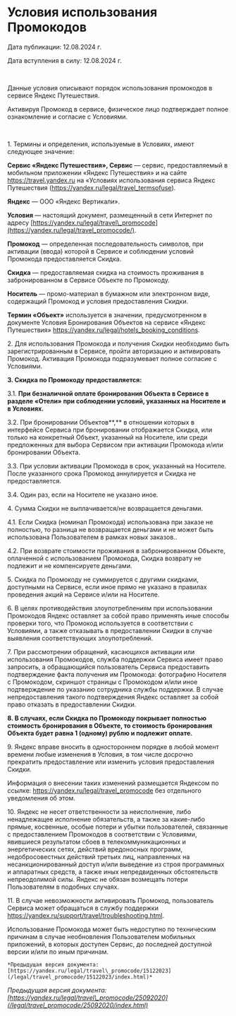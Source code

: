  Условия использования Промокодов
================================

   Дата публикации: 12\.08\.2024 г.

 Дата вступления в силу: 12\.08\.2024 г.

  

 Данные условия описывают порядок использования промокодов в сервисе Яндекс Путешествия.

 Активируя Промокод в cервисе, физическое лицо подтверждает полное ознакомление и согласие с Условиями.

  

 1\. Термины и определения, используемые в Условиях, имеют следующее значение: 

 **Сервис «Яндекс Путешествия», Сервис** — сервис, предоставляемый в мобильном приложении «Яндекс Путешествия» и на сайте <https://travel.yandex.ru> на «Условиях использования сервиса Яндекc Путешествия (<https://yandex.ru/legal/travel_termsofuse>).

 **Яндекс** — ООО «Яндекс Вертикали».

 **Условия** — настоящий документ, размещенный в сети Интернет по адресу [https://yandex.ru/legal/travel\_promocode](https://yandex.ru/legal/travel_promocode/). 

 **Промокод** — определенная последовательность символов, при активации (ввода) которой в Сервисе и соблюдении условий Промокода предоставляется Скидка. 

 **Скидка** — предоставляемая скидка на стоимость проживания в забронированном в Сервисе Объекте по Промокоду. 

 **Носитель** — промо\-материал в бумажном или электронном виде, содержащий Промокод и условия предоставления Скидки.

 **Термин «Объект»** используется в значении, предусмотренном в документе Условия Бронирования Объектов на сервисе «Яндекс Путешествия» <https://yandex.ru/legal/hotels_booking_conditions>.

 2\. Для использования Промокода и получения Скидки необходимо быть зарегистрированным в Сервисе, пройти авторизацию и активировать Промокод. Активация Промокода подразумевает полное согласие с Условиями.

 **3\. Скидка по Промокоду предоставляется:** 

 3\.1\. **При безналичной оплате бронирования Объекта в Сервисе в разделе «Отели» при соблюдении условий, указанных на Носителе и в Условиях.** 

 3\.2\. При бронировании Объектов**,** в отношении которых в интерфейсе Сервиса при бронировании отображается Скидка, или только на конкретный Объект, указанный на Носителе, или среди предложенных для выбора Сервисом при активации Промокода и/или бронировании Объекта.

 3\.3\. При условии активации Промокода в срок, указанный на Носителе. После указанного срока Промокод аннулируется и Скидка не предоставляется. 

 3\.4\. Один раз, если на Носителе не указано иное.

 4\. Сумма Скидки не выплачивается/не возвращается деньгами.

 4\.1\. Если Скидка (номинал Промокода) использована при заказе не полностью, то разница не возвращается деньгами и не может быть использована Пользователем в рамках новых заказов..

 4\.2\. При возврате стоимости проживания в забронированном Объекте, оплаченной с использованием Промокода, Скидка возврату не подлежит и не компенсируете деньгами.

 5\. Скидка по Промокоду не суммируется с другими скидками, доступными на Сервисе, если иное прямо не указано в правилах проведения акций на Сервисе и/или на Носителе.

 6\. В целях противодействия злоупотреблениям при использовании Промокодов Яндекс оставляет за собой право применять иные способы проверки того, что Промокод используется в соответствии с Условиями, а также отказывать в предоставлении Скидки в случае выявления соответствующих злоупотреблений.

 7\. При рассмотрении обращений, касающихся активации или использования Промокодов, служба поддержки Сервиса имеет право запросить, а обращающийся пользователь Сервиса предоставить подтверждение факта получения им Промокода: фотографию Носителя с Промокодом, скриншот страницы с Промокодом и/или иное подтверждение по указанию сотрудника службы поддержки. В случае непредоставления такого подтверждения Яндекс оставляет за собой право отказать в предоставлении Скидки.

 **8\. В случаях, если Скидка по Промокоду покрывает полностью стоимость бронирования в Объекте, то стоимость бронирования Объекта будет равна 1 (одному) рублю и подлежит оплате.**

 9\. Яндекс вправе вносить в одностороннем порядке в любой момент времени любые изменения в Условия, в том числе досрочно прекратить предоставление или изменить условия предоставления Скидки.

 Информация о внесении таких изменений размещается Яндексом по ссылке: <https://yandex.ru/legal/travel_promocode> без отдельного уведомления об этом.

 10\. Яндекс не несет ответственности за неисполнение, либо ненадлежащее исполнение обязательств, а также за какие\-либо прямые, косвенные, особые потери и убытки пользователей, связанные с предоставлением Промокодов в соответствии с Условиями, явившиеся результатом сбоев в телекоммуникационных и энергетических сетях, действий вредоносных программ, недобросовестных действий третьих лиц, направленных на несанкционированный доступ и/или выведение из строя программных и аппаратных средств, а также иных непредвиденных обстоятельств непреодолимой силы. Яндекс не обязан возмещать потери Пользователям в подобных случаях.

 11\. В случае невозможности активировать Промокод, пользователь Сервиса может обращаться в службу поддержки <https://yandex.ru/support/travel/troubleshooting.html>.

 Использование Промокода может быть недоступно по техническим причинам в случае необновления Пользователем мобильных приложений, в которых доступен Сервис, до последней доступной версии и/или по иным причинам.

    *Предыдущая версия документа: [https://yandex.ru/legal/travel\_promocode/15122023](/legal/travel_promocode/15122023/index.html)* 

  *Предыдущая версия документа: [https://yandex.ru/legal/travel\_promocode/25092020](/legal/travel_promocode/25092020/index.html)* 

  
